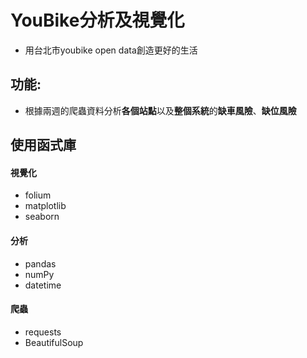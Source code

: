 # YouBike分析及視覺化
- 用台北市youbike open data創造更好的生活
## 功能:
- 根據兩週的爬蟲資料分析**各個站點**以及**整個系統**的**缺車風險**、**缺位風險**
## 使用函式庫
####     視覺化
* folium
* matplotlib
* seaborn
#### 分析
* pandas
* numPy
* datetime
#### 爬蟲
* requests
* BeautifulSoup
